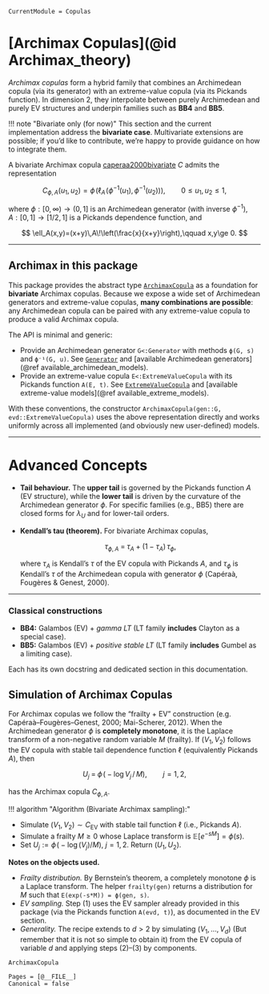 ```@meta
CurrentModule = Copulas
```

# [Archimax Copulas](@id Archimax\_theory)

*Archimax copulas* form a hybrid family that combines an Archimedean copula (via its generator) with an extreme-value copula (via its Pickands function). In dimension 2, they interpolate between purely Archimedean and purely EV structures and underpin families such as **BB4** and **BB5**.

!!! note "Bivariate only (for now)"
This section and the current implementation address the **bivariate case**. Multivariate extensions are possible; if you’d like to contribute, we’re happy to provide guidance on how to integrate them.

A bivariate Archimax copula [caperaa2000bivariate](@cite) $C$ admits the representation

$$
C_{\phi,A}(u_1,u_2)
=\phi\!\left(\ell_A\!\big(\phi^{-1}(u_1),\,\phi^{-1}(u_2)\big)\right),
\qquad 0\le u_1,u_2\le 1,
$$

where $\phi:[0,\infty)\to(0,1]$ is an Archimedean generator (with inverse $\phi^{-1}$), $A:[0,1]\to[1/2,1]$ is a Pickands dependence function, and

$$
\ell_A(x,y)=(x+y)\,A\!\left(\frac{x}{x+y}\right),\qquad x,y\ge 0.
$$

---

## Archimax in this package

This package provides the abstract type [`ArchimaxCopula`](@ref) as a foundation for **bivariate** Archimax copulas. Because we expose a wide set of Archimedean generators and extreme-value copulas, **many combinations are possible**: any Archimedean copula can be paired with any extreme-value copula to produce a valid Archimax copula.

The API is minimal and generic:

* Provide an Archimedean generator `G<:Generator` with methods `ϕ(G, s)` and `ϕ⁻¹(G, u)`. See [`Generator`](@ref) and [available Archimedean generators](@ref available_archimedean_models).
* Provide an extreme-value copula `E<:ExtremeValueCopula` with its Pickands function `A(E, t)`. See [`ExtremeValueCopula`](@ref) and [available extreme-value models](@ref available_extreme_models).

With these conventions, the constructor `ArchimaxCopula(gen::G, evd::ExtremeValueCopula)` uses the above representation directly and works uniformly across all implemented (and obviously new user-defined) models.

---

# Advanced Concepts

* **Tail behaviour.**
  The **upper tail** is governed by the Pickands function $A$ (EV structure), while the **lower tail** is driven by the curvature of the Archimedean generator $\phi$. For specific families (e.g., BB5) there are closed forms for $\lambda_U$ and for lower-tail orders.

* **Kendall’s tau (theorem).**
  For bivariate Archimax copulas,

  $$
  \tau_{\phi,A} \;=\; \tau_A \;+\; (1-\tau_A)\,\tau_\phi,
  $$

  where $\tau_A$ is Kendall’s $\tau$ of the EV copula with Pickands $A$, and $\tau_\phi$ is Kendall’s $\tau$ of the Archimedean copula with generator $\phi$ (Capéraà, Fougères & Genest, 2000).

---

### Classical constructions

* **BB4:** Galambos (EV) + *gamma LT* (LT family **includes** Clayton as a special case).
* **BB5:** Galambos (EV) + *positive stable LT* (LT family **includes** Gumbel as a limiting case).

Each has its own docstring and dedicated section in this documentation.

## Simulation of Archimax Copulas

For Archimax copulas we follow the “frailty + EV” construction (e.g. Capéraà–Fougères–Genest, 2000; Mai-Scherer, 2012). When the Archimedean generator $\phi$ is **completely monotone**, it is the Laplace transform of a non-negative random variable $M$ (frailty). If $(V_1,V_2)$ follows the EV copula with stable tail dependence function $\ell$ (equivalently Pickands $A$), then

$$
U_j \;=\; \phi\!\big(-\log V_j\,/\,M\big),\qquad j=1,2,
$$

has the Archimax copula $C_{\phi,A}$.

!!! algorithm "Algorithm (Bivariate Archimax sampling):"

* Simulate $(V_1,V_2) \sim C_{\text{EV}}$ with stable tail function $\ell$ (i.e., Pickands $A$).
* Simulate a frailty $M \ge 0$ whose Laplace transform is $\mathbb{E}[e^{-sM}] = \phi(s)$.
* Set $U_j := \phi\!\big(-\log(V_j)/M\big)$, $j=1,2$. Return $(U_1,U_2)$.

**Notes on the objects used.**

* *Frailty distribution.* By Bernstein’s theorem, a completely monotone $\phi$ is a Laplace transform. The helper `frailty(gen)` returns a distribution for $M$ such that `E(exp(-s*M)) = ϕ(gen, s)`.
* *EV sampling.* Step (1) uses the EV sampler already provided in this package (via the Pickands function `A(evd, t)`), as documented in the EV section.
* *Generality.* The recipe extends to $d>2$ by simulating $(V_1,\dots,V_d)$ (But remember that it is not so simple to obtain it) from the EV copula of variable $d$ and applying steps (2)–(3) by components.

```@docs
ArchimaxCopula
```

```@bibliography
Pages = [@__FILE__]
Canonical = false
```
